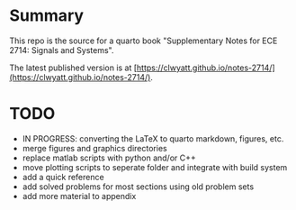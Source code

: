 # Summary

This repo is the source for a quarto book "Supplementary Notes for ECE 2714: Signals and Systems".

The latest published version is at [https://clwyatt.github.io/notes-2714/](https://clwyatt.github.io/notes-2714/).

# TODO

* IN PROGRESS: converting the LaTeX to quarto markdown, figures, etc.
* merge figures and  graphics directories
* replace matlab scripts with python and/or C++
* move plotting scripts to seperate folder and integrate with build system
* add a quick reference 
* add solved problems for most sections using old problem sets
* add more material to appendix


